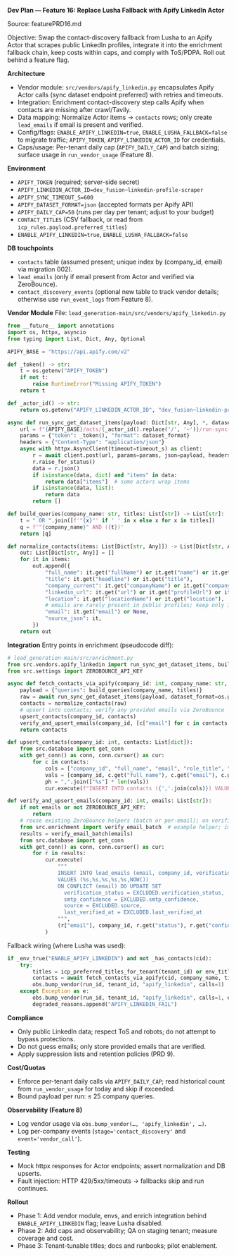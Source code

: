**Dev Plan — Feature 16: Replace Lusha Fallback with Apify LinkedIn Actor**

Source: featurePRD16.md

Objective: Swap the contact-discovery fallback from Lusha to an Apify Actor that scrapes public LinkedIn profiles, integrate it into the enrichment fallback chain, keep costs within caps, and comply with ToS/PDPA. Roll out behind a feature flag.

**Architecture**
- Vendor module: `src/vendors/apify_linkedin.py` encapsulates Apify Actor calls (sync dataset endpoint preferred) with retries and timeouts.
- Integration: Enrichment contact-discovery step calls Apify when contacts are missing after crawl/Tavily.
- Data mapping: Normalize Actor items → `contacts` rows; only create `lead_emails` if email is present and verified.
- Config/flags: `ENABLE_APIFY_LINKEDIN=true`, `ENABLE_LUSHA_FALLBACK=false` to migrate traffic; `APIFY_TOKEN`, `APIFY_LINKEDIN_ACTOR_ID` for credentials.
- Caps/usage: Per-tenant daily cap (`APIFY_DAILY_CAP`) and batch sizing; surface usage in `run_vendor_usage` (Feature 8).

**Environment**
- `APIFY_TOKEN` (required; server-side secret)
- `APIFY_LINKEDIN_ACTOR_ID=dev_fusion~linkedin-profile-scraper`
- `APIFY_SYNC_TIMEOUT_S=600`
- `APIFY_DATASET_FORMAT=json` (accepted formats per Apify API)
- `APIFY_DAILY_CAP=50` (runs per day per tenant; adjust to your budget)
- `CONTACT_TITLES` (CSV fallback, or read from `icp_rules.payload.preferred_titles`)
- `ENABLE_APIFY_LINKEDIN=true`, `ENABLE_LUSHA_FALLBACK=false`

**DB touchpoints**
- `contacts` table (assumed present; unique index by (company_id, email) via migration 002).
- `lead_emails` (only if email present from Actor and verified via ZeroBounce).
- `contact_discovery_events` (optional new table to track vendor details; otherwise use `run_event_logs` from Feature 8).

**Vendor Module**
File: `lead_generation-main/src/vendors/apify_linkedin.py`
```python
from __future__ import annotations
import os, httpx, asyncio
from typing import List, Dict, Any, Optional

APIFY_BASE = "https://api.apify.com/v2"

def _token() -> str:
    t = os.getenv("APIFY_TOKEN")
    if not t:
        raise RuntimeError("Missing APIFY_TOKEN")
    return t

def _actor_id() -> str:
    return os.getenv("APIFY_LINKEDIN_ACTOR_ID", "dev_fusion~linkedin-profile-scraper")

async def run_sync_get_dataset_items(payload: Dict[str, Any], *, dataset_format: str = "json", timeout_s: int = 600) -> List[Dict[str, Any]]:
    url = f"{APIFY_BASE}/acts/{_actor_id().replace('/', '~')}/run-sync-get-dataset-items"
    params = {"token": _token(), "format": dataset_format}
    headers = {"Content-Type": "application/json"}
    async with httpx.AsyncClient(timeout=timeout_s) as client:
        r = await client.post(url, params=params, json=payload, headers=headers)
        r.raise_for_status()
        data = r.json()
        if isinstance(data, dict) and "items" in data:
            return data["items"]  # some actors wrap items
        if isinstance(data, list):
            return data
        return []

def build_queries(company_name: str, titles: List[str]) -> List[str]:
    t = " OR ".join([f'"{x}"' if ' ' in x else x for x in titles])
    q = f'"{company_name}" AND ({t})'
    return [q]

def normalize_contacts(items: List[Dict[str, Any]]) -> List[Dict[str, Any]]:
    out: List[Dict[str, Any]] = []
    for it in items:
        out.append({
            "full_name": it.get("fullName") or it.get("name") or it.get("full_name"),
            "title": it.get("headline") or it.get("title"),
            "company_current": it.get("companyName") or it.get("company_current"),
            "linkedin_url": it.get("url") or it.get("profileUrl") or it.get("linkedin_url"),
            "location": it.get("locationName") or it.get("location"),
            # emails are rarely present in public profiles; keep only if provided explicitly
            "email": it.get("email") or None,
            "source_json": it,
        })
    return out
```

**Integration**
Entry points in enrichment (pseudocode diff):
```python
# lead_generation-main/src/enrichment.py
from src.vendors.apify_linkedin import run_sync_get_dataset_items, build_queries, normalize_contacts
from src.settings import ZEROBOUNCE_API_KEY

async def fetch_contacts_via_apify(company_id: int, company_name: str, titles: List[str]) -> List[dict]:
    payload = {"queries": build_queries(company_name, titles)}
    raw = await run_sync_get_dataset_items(payload, dataset_format=os.getenv("APIFY_DATASET_FORMAT","json"), timeout_s=int(os.getenv("APIFY_SYNC_TIMEOUT_S","600")))
    contacts = normalize_contacts(raw)
    # upsert into contacts; verify any provided emails via ZeroBounce
    upsert_contacts(company_id, contacts)
    verify_and_upsert_emails(company_id, [c["email"] for c in contacts if c.get("email")])
    return contacts

def upsert_contacts(company_id: int, contacts: List[dict]):
    from src.database import get_conn
    with get_conn() as conn, conn.cursor() as cur:
        for c in contacts:
            cols = ["company_id", "full_name", "email", "role_title", "linkedin_url", "location", "source", "source_json"]
            vals = [company_id, c.get("full_name"), c.get("email"), c.get("title"), c.get("linkedin_url"), c.get("location"), "apify_linkedin", Json(c.get("source_json"))]
            ph = ",".join(["%s"] * len(vals))
            cur.execute(f"INSERT INTO contacts ({','.join(cols)}) VALUES ({ph}) ON CONFLICT DO NOTHING", vals)

def verify_and_upsert_emails(company_id: int, emails: List[str]):
    if not emails or not ZEROBOUNCE_API_KEY:
        return
    # reuse existing ZeroBounce helpers (batch or per-email); on verification error, skip safely
    from src.enrichment import verify_email_batch  # example helper; implement if missing
    results = verify_email_batch(emails)
    from src.database import get_conn
    with get_conn() as conn, conn.cursor() as cur:
        for r in results:
            cur.execute(
                """
                INSERT INTO lead_emails (email, company_id, verification_status, smtp_confidence, source, last_verified_at)
                VALUES (%s,%s,%s,%s,%s,NOW())
                ON CONFLICT (email) DO UPDATE SET
                  verification_status = EXCLUDED.verification_status,
                  smtp_confidence = EXCLUDED.smtp_confidence,
                  source = EXCLUDED.source,
                  last_verified_at = EXCLUDED.last_verified_at
                """,
                (r["email"], company_id, r.get("status"), r.get("confidence"), "apify_linkedin"),
            )
```

Fallback wiring (where Lusha was used):
```python
if _env_true("ENABLE_APIFY_LINKEDIN") and not _has_contacts(cid):
    try:
        titles = icp_preferred_titles_for_tenant(tenant_id) or env_titles()
        contacts = await fetch_contacts_via_apify(cid, company_name, titles)
        obs.bump_vendor(run_id, tenant_id, "apify_linkedin", calls=1)
    except Exception as e:
        obs.bump_vendor(run_id, tenant_id, "apify_linkedin", calls=1, errors=1)
        degraded_reasons.append("APIFY_LINKEDIN_FAIL")
```

**Compliance**
- Only public LinkedIn data; respect ToS and robots; do not attempt to bypass protections.
- Do not guess emails; only store provided emails that are verified.
- Apply suppression lists and retention policies (PRD 9).

**Cost/Quotas**
- Enforce per-tenant daily calls via `APIFY_DAILY_CAP`; read historical count from `run_vendor_usage` for today and skip if exceeded.
- Bound payload per run: ≤ 25 company queries.

**Observability (Feature 8)**
- Log vendor usage via `obs.bump_vendor(…, 'apify_linkedin', …)`.
- Log per-company events (`stage='contact_discovery'` and `event='vendor_call'`).

**Testing**
- Mock httpx responses for Actor endpoints; assert normalization and DB upserts.
- Fault injection: HTTP 429/5xx/timeouts → fallbacks skip and run continues.

**Rollout**
- Phase 1: Add vendor module, envs, and enrich integration behind `ENABLE_APIFY_LINKEDIN` flag; leave Lusha disabled.
- Phase 2: Add caps and observability; QA on staging tenant; measure coverage and cost.
- Phase 3: Tenant-tunable titles; docs and runbooks; pilot enablement.


